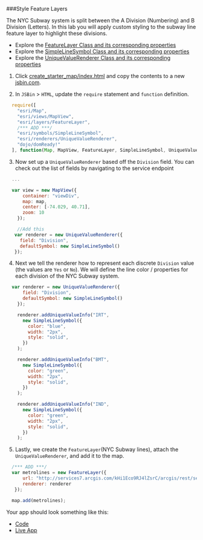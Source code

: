 ###Style Feature Layers

The NYC Subway system is split between the A Division (Numbering) and B Division (Letters). In this lab you will apply custom styling to the subway line feature layer to highlight these divisions.


* Explore the [FeatureLayer Class and its corresponding properties](https://developers.arcgis.com/javascript/latest/api-reference/esri-layers-FeatureLayer.html)
* Explore the [SimpleLineSymbol Class and its corresponding properties](https://developers.arcgis.com/javascript/latest/api-reference/esri-symbols-SimpleLineSymbol.html)
* Explore the [UniqueValueRenderer Class and its corresponding properties](https://developers.arcgis.com/javascript/latest/api-reference/esri-renderers-UniqueValueRenderer.html)


1. Click [create_starter_map/index.html](../create_starter_map/index.html) and copy the contents to a new [jsbin.com](http://jsbin.com).

2. In `JSBin` > `HTML`, update the `require` statement and `function` definition.

  ```javascript
    require([
      "esri/Map",
      "esri/views/MapView",
      "esri/layers/FeatureLayer",
      /*** ADD ***/
      "esri/symbols/SimpleLineSymbol",
      "esri/renderers/UniqueValueRenderer",
      "dojo/domReady!"
    ], function(Map, MapView, FeatureLayer, SimpleLineSymbol, UniqueValueRenderer) {
  ```

3. Now set up a `UniqueValueRenderer` based off the `Division` field. You can check out the list of fields by navigating to the service endpoint

  ```javascript
    ...

    var view = new MapView({
        container: "viewDiv",
        map: map,
        center: [-74.029, 40.71],
        zoom: 10
      });

      //Add this   
     var renderer = new UniqueValueRenderer({
       field: "Division", 
       defaultSymbol: new SimpleLineSymbol()
     });
  ```

4. Next we tell the renderer how to represent each discrete `Division` value (the values are `Yes` or `No`). We will define the line color / properties for each division of the NYC Subway system.  
  ```javascript
    var renderer = new UniqueValueRenderer({
        field: "Division", 
        defaultSymbol: new SimpleLineSymbol()
      });

      renderer.addUniqueValueInfo("IRT",
        new SimpleLineSymbol({
          color: "blue",
          width: "2px",
          style: "solid",
        })
      );

      renderer.addUniqueValueInfo("BMT",
        new SimpleLineSymbol({
          color: "green",
          width: "2px",
          style: "solid",
        })
      );

      renderer.addUniqueValueInfo("IND",
        new SimpleLineSymbol({
          color: "green",
          width: "2px",
          style: "solid",
        })
      );
  ```

5. Lastly, we create the `FeatureLayer`(NYC Subway lines), attach the `UniqueValueRenderer`, and add it to the map.

  ```javascript
    /*** ADD ***/
    var metrolines = new FeatureLayer({
        url: "http://services7.arcgis.com/kHi1Eco9RJ4lZsrC/arcgis/rest/services/NYC_Subway_Routes/FeatureServer",
        renderer: renderer
     });

    map.add(metrolines);
  ```

Your app should look something like this:
 * [Code](index.html)
 * [Live App](http://jofraley.github.io/Hacking_JavaScript/labs/jsapi/style_feature_layer/index.html)


